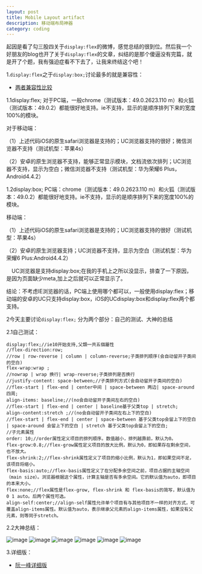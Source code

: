```yaml
---
layout: post
title: Mobile Layout artifact
description: 移动端布局神器
category: coding
---
```

起因是看了勾三股四关于`display:flex`的微博，感觉总结的很到位。然后我一个好朋友的blog也开了关于`display:flex`的文章，纠结的是那个傻逼没有完篇，就是开了个题，我有强迫症看不下去了，让我来终结这个吧！

1.`display:flex`之于`display:box;`讨论最多的就是兼容性：

- [两者兼容性比较][1]

1.1display:flex;
对于PC端，一般chrome（测试版本：49.0.2623.110 m）和火狐（测试版本：49.0.2）都能很好地支持。ie不支持，显示的是顺序排列下来的宽度100%的模块。

对于移动端：

（1）上述代码iOS的原生safari浏览器是支持的；UC浏览器支持的很好；微信浏览器不支持（测试机型：苹果4s）

（2）安卓的原生浏览器不支持，能够正常显示模块，文档流依次排列；UC浏览器不支持，显示为空白；微信浏览器不支持（测试机型：华为荣耀6 Plus，Android4.4.2）

1.2display:box;
PC端：chrome（测试版本：49.0.2623.110 m）和火狐（测试版本：49.0.2）都能很好地支持。ie不支持，显示的是顺序排列下来的宽度100%的模块。

移动端：

（1）上述代码iOS的原生safari浏览器是支持的；UC浏览器支持的很好（测试机型：苹果4s）

（2）安卓的原生浏览器支持；UC浏览器不支持，显示为空白（测试机型：华为荣耀6 Plus:Android4.4.2）

　UC浏览器是支持display:box;在我的手机上之所以没显示，排查了一下原因，是因为页面缺少meta,<meta name="viewport" content="width=device-width" />加上之后就可以正常显示了。

结论：不考虑IE浏览器的话，PC端上使用哪个都可以，一般使用display:flex；移动端的安卓的UC只支持display:box，iOS的UCdisplay:box和display:flex两个都支持。

2今天主要讨论`display:flex;`
分为两个部分：自己的测试、大神的总结

2.1自己测试：

    display:flex;//ie10开始支持,父類一共五個屬性
    //flex-direction:row;
    //row | row-reverse | column | column-reverse;子类排列顺序(会自动留开子类间的空白)
    flex-wrap:wrap ;
    //nowrap | wrap 换行| wrap-reverse;子类排列是否换行
    //justify-content: space-between;//子类排列方式(会自动留开子类间的空白)
    //flex-start | flex-end | center中间 | space-between 两边| space-around四周;
    align-items: baseline;//(no会自动留开子类间左右的空白)
    //flex-start | flex-end | center | baseline基于父类top | stretch;
    align-content:stretch ;//(no会自动留开子类间左右上下的空白)
    //flex-start | flex-end | center | space-between 基于父类top会留上下的空白 | space-around 会留上下的空白 | stretch 基于父类top会留上下的空白;
    //子元素属性
    order: 10;//order属性定义项目的排列顺序。数值越小，排列越靠前，默认为0。
    flex-grow:0.8;//flex-grow属性定义项目的放大比例，默认为0，即如果存在剩余空间，也不放大。
    flex-shrink:2;//flex-shrink属性定义了项目的缩小比例，默认为1，即如果空间不足，该项目将缩小。
    flex-basis:auto;//flex-basis属性定义了在分配多余空间之前，项目占据的主轴空间（main size）。浏览器根据这个属性，计算主轴是否有多余空间。它的默认值为auto，即项目的本来大小。
    flex:none;//flex属性是flex-grow, flex-shrink 和 flex-basis的简写，默认值为0 1 auto。后两个属性可选。
    align-self:center;//align-self属性允许单个项目有与其他项目不一样的对齐方式，可覆盖align-items属性。默认值为auto，表示继承父元素的align-items属性，如果没有父元素，则等同于stretch。

2.2大神总结：

![image](http://ww4.sinaimg.cn/mw690/660d0cdfjw1etlhxhx0lgj218g0xc76b.jpg)
![image](http://ww1.sinaimg.cn/mw690/660d0cdfjw1etlhxise4kj218g0xc0vf.jpg)
![image](http://ww1.sinaimg.cn/mw690/660d0cdfjw1etlhxjtkfwj218g0xcwhp.jpg)
![image](http://ww3.sinaimg.cn/mw690/660d0cdfjw1etlhxjven9j218g0xcgp4.jpg)
![image](http://ww4.sinaimg.cn/mw690/660d0cdfjw1etlhxkrusyj218g0xcwhn.jpg)
![image](http://ww4.sinaimg.cn/mw690/660d0cdfjw1etlhxl3605j218g0xcwip.jpg)

3.详细版：

- [阮一峰详细版][2]

[1]:http://www.cnblogs.com/walk-on-the-way/p/5997073.html
[2]:http://www.ruanyifeng.com/blog/2015/07/flex-grammar.html